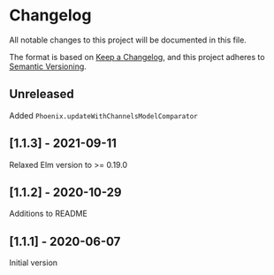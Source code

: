 # Changelog
All notable changes to this project will be documented in this file.

The format is based on [Keep a Changelog](https://keepachangelog.com/en/1.0.0/),
and this project adheres to [Semantic Versioning](https://semver.org/spec/v2.0.0.html).

## Unreleased
Added `Phoenix.updateWithChannelsModelComparator`

## [1.1.3] - 2021-09-11
Relaxed Elm version to >= 0.19.0

## [1.1.2] - 2020-10-29
Additions to README

## [1.1.1] - 2020-06-07
Initial version


